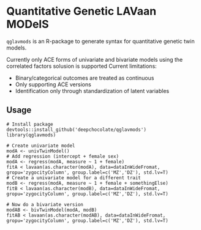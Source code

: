 # Quantitative Genetic LAVaan MODelS
`qglavmods` is an R-package to generate syntax for quantitative genetic
twin models.

Currently only ACE forms of univariate and bivariate models using the correlated factors solusion is supported
Current limitations:
- Binary/categorical outcomes are treated as continuous
- Only supporting ACE versions
- Identification only through standardization of latent variables
## Usage
```
# Install package
devtools::install_github('deepchocolate/qglavmods')
library(qglavmods)

# Create univariate model
modA <- univTwinModel()
# Add regression (intercept + female sex)
modA <- regress(modA, measure ~ 1 + female)
fitA < lavaan(as.character(modA), data=dataInWideFromat, gropu='zygocityColumn', group.label=c('MZ','DZ'), std.lv=T)
# Create a univariate model for a different trait
modB <- regress(modA, measure ~ 1 + female + somethingElse)
fitB < lavaan(as.character(modB), data=dataInWideFromat, gropu='zygocityColumn', group.label=c('MZ','DZ'), std.lv=T)

# Now do a bivariate version
modAB <- bivTwinModel(modA, modB)
fitAB < lavaan(as.character(modAB), data=dataInWideFromat, gropu='zygocityColumn', group.label=c('MZ','DZ'), std.lv=T)
```
